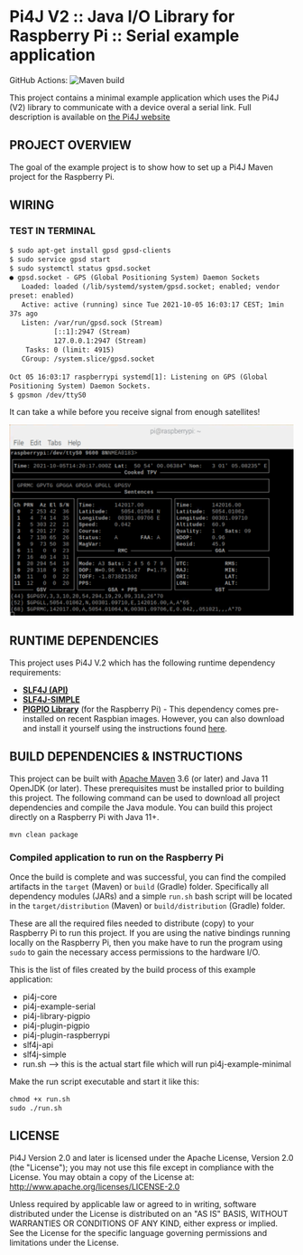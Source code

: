 
 Pi4J V2 :: Java I/O Library for Raspberry Pi :: Serial example application
===========================================================================

GitHub Actions: 
![Maven build](https://github.com/pi4j/pi4j-example-serial/workflows/Maven/badge.svg)

This project contains a minimal example application which uses the Pi4J (V2) library 
to communicate with a device overal a serial link. Full description is available on [the Pi4J website](https://v2.pi4j.com/getting-started/minimal-example-application)

## PROJECT OVERVIEW

The goal of the example project is to show how to set up a Pi4J Maven project for the 
Raspberry Pi.

## WIRING


### TEST IN TERMINAL

```
$ sudo apt-get install gpsd gpsd-clients
$ sudo service gpsd start
$ sudo systemctl status gpsd.socket
● gpsd.socket - GPS (Global Positioning System) Daemon Sockets
   Loaded: loaded (/lib/systemd/system/gpsd.socket; enabled; vendor preset: enabled)
   Active: active (running) since Tue 2021-10-05 16:03:17 CEST; 1min 37s ago
   Listen: /var/run/gpsd.sock (Stream)
           [::1]:2947 (Stream)
           127.0.0.1:2947 (Stream)
    Tasks: 0 (limit: 4915)
   CGroup: /system.slice/gpsd.socket

Oct 05 16:03:17 raspberrypi systemd[1]: Listening on GPS (Global Positioning System) Daemon Sockets.
$ gpsmon /dev/ttyS0
```

It can take a while before you receive signal from enough satellites!

![Screenshot oif gpsmon](assets/screenshot-gpsmon.png)

## RUNTIME DEPENDENCIES

This project uses Pi4J V.2 which has the following runtime dependency requirements:
- [**SLF4J (API)**](https://www.slf4j.org/)
- [**SLF4J-SIMPLE**](https://www.slf4j.org/)
- [**PIGPIO Library**](http://abyz.me.uk/rpi/pigpio) (for the Raspberry Pi) - This 
dependency comes pre-installed on recent Raspbian images.  However, you can also 
download and install it yourself using the instructions found 
[here](http://abyz.me.uk/rpi/pigpio/download.html).

## BUILD DEPENDENCIES & INSTRUCTIONS

This project can be built with [Apache Maven](https://maven.apache.org/) 3.6 
(or later) and Java 11 OpenJDK (or later). These prerequisites must be installed 
prior to building this project.  The following command can be used to download 
all project dependencies and compile the Java module.  You can build this 
project directly on a Raspberry Pi with Java 11+.  

```
mvn clean package
```

### Compiled application to run on the Raspberry Pi

Once the build is complete and was successful, you can find the compiled 
artifacts in the `target` (Maven) or `build` (Gradle) folder.  Specifically 
all dependency modules (JARs) and a simple `run.sh` bash script will be located in the 
`target/distribution` (Maven) or `build/distribution` (Gradle) folder.  

These are all the required files needed to distribute (copy) to your
Raspberry Pi to run this project.  If you are using the native bindings running 
locally on the Raspberry Pi, then you make have to run the program using `sudo` 
to gain the necessary access permissions to the hardware I/O. 

This is the list of files created by the build process of this example application:

* pi4j-core
* pi4j-example-serial
* pi4j-library-pigpio
* pi4j-plugin-pigpio
* pi4j-plugin-raspberrypi
* slf4j-api
* slf4j-simple
* run.sh --> this is the actual start file which will run pi4j-example-minimal

Make the run script executable and start it like this:

```
chmod +x run.sh
sudo ./run.sh
```

## LICENSE

 Pi4J Version 2.0 and later is licensed under the Apache License,
 Version 2.0 (the "License"); you may not use this file except in
 compliance with the License.  You may obtain a copy of the License at:
      http://www.apache.org/licenses/LICENSE-2.0

 Unless required by applicable law or agreed to in writing, software
 distributed under the License is distributed on an "AS IS" BASIS,
 WITHOUT WARRANTIES OR CONDITIONS OF ANY KIND, either express or implied.
 See the License for the specific language governing permissions and
 limitations under the License.

